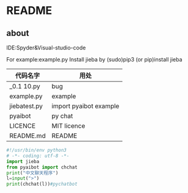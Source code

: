 # README
## about

IDE:Spyder&Visual-studio-code

For example:example.py
Install jieba by (sudo)pip3 (or pip)install jieba

|代码名字|用处|
|---|---|
|_0.1 10.py |bug|
|example.py|example|
|jiebatest.py| import pyaibot example|
|pyaibot|py chat|
|LICENCE|MIT licence|
|README.md|README|
```python
#!/usr/bin/env python3
# -*- coding: utf-8 -*-
import jieba
from pyaibot import chchat
print("中文聊天程序")
l=input(">")
print(chchat(l))#pychatbot
```
